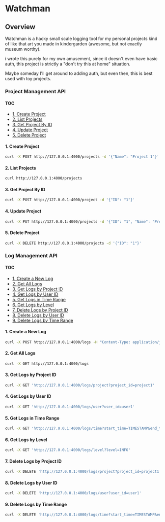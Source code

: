 # Watchman

## Overview

Watchman is a hacky small scale logging tool for my personal projects kind of like that art you made in kindergarden (awesome, but not exactly museum worthy).

i wrote this purely for my own amusement, since it doesn't even have basic auth, this project is strictly a "don't try this at home" situation.

Maybe someday I'll get around to adding auth, but even then, this is best used with toy projects.

### Project Management API

#### TOC

- [1. Create Project](#1-create-project)
- [2. List Projects](#2-list-projects)
- [3. Get Project By ID](#3-get-project-by-id)
- [4. Update Project](#4-update-project)
- [5. Delete Project](#5-delete-project)

#### 1. Create Project

```sh
curl -X POST http://127.0.0.1:4000/projects -d '{"Name": "Project 1"}'
```

#### 2. List Projects

```sh
curl http://127.0.0.1:4000/projects
```

#### 3. Get Project By ID

```sh
curl -X POST http://127.0.0.1:4000/project -d '{"ID": "1"}'
```

#### 4. Update Project

```sh
curl -X PUT http://127.0.0.1:4000/projects -d '{"ID": "1", "Name": "Project 1 Updated"}'
```

#### 5. Delete Project

```sh
curl -X DELETE http://127.0.0.1:4000/projects -d '{"ID": "1"}'
```

### Log Management API

#### TOC

- [1. Create a New Log](#1-create-a-new-log)
- [2. Get All Logs](#2-get-all-logs)
- [3. Get Logs by Project ID](#3-get-logs-by-project-id)
- [4. Get Logs by User ID](#4-get-logs-by-user-id)
- [5. Get Logs in Time Range](#5-get-logs-in-time-range)
- [6. Get Logs by Level](#6-get-logs-by-level)
- [7. Delete Logs by Project ID](#7-delete-logs-by-project-id)
- [8. Delete Logs by User ID](#8-delete-logs-by-user-id)
- [9. Delete Logs by Time Range](#9-delete-logs-by-time-range)

#### 1. Create a New Log

```sh
curl -X POST http://127.0.0.1:4000/logs -H "Content-Type: application/json" -d '{"level": "INFO", "message": "Log message", "subject": "Log subject", "user_id": "user1", "project_id": "project1"}'
```

#### 2. Get All Logs

```sh
curl -X GET http://127.0.0.1:4000/logs
```

#### 3. Get Logs by Project ID

```sh
curl -X GET 'http://127.0.0.1:4000/logs/project?project_id=project1'
```

#### 4. Get Logs by User ID

```sh
curl -X GET 'http://127.0.0.1:4000/logs/user?user_id=user1'
```

#### 5. Get Logs in Time Range

```sh
curl -X GET 'http://127.0.0.1:4000/logs/time?start_time=TIMESTAMP&end_time=TIMESTAMP'
```

#### 6. Get Logs by Level

```sh
curl -X GET 'http://127.0.0.1:4000/logs/level?level=INFO'
```

#### 7. Delete Logs by Project ID

```sh
curl -X DELETE 'http://127.0.0.1:4000/logs/project?project_id=project1'
```

#### 8. Delete Logs by User ID

```sh
curl -X DELETE 'http://127.0.0.1:4000/logs/user?user_id=user1'
```

#### 9. Delete Logs by Time Range

```sh
curl -X DELETE 'http://127.0.0.1:4000/logs/time?start_time=TIMESTAMP&end_time=TIMESTAMP'
```
